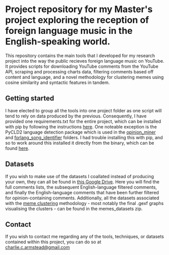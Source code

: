 # Project repository for my Master's project exploring the reception of foreign language music in the English-speaking world. 
This repository contains the main tools that I developed for my research project into the way the public recieves foreign language music on YouTube. It provides scripts for downloading YouTube comments from the YouTube API, scraping and processing charts data, filtering comments based off content and language, and a novel methodology for clustering memes using cosine similarity and syntactic features in tandem.

## Getting started
I have elected to group all the tools into one project folder as one script will tend to rely on data produced by the previous. Consequently, I have provided one requirements.txt for the entire project, which can be installed with pip by following the instructions [here](https://pip.pypa.io/en/stable/cli/pip_install/). One noteable exception is the PyCLD2 language detection package which is used in the [opinion_miner](https://github.com/Ursidaeic/ForeignLang-Music/tree/main/opinion_miner)  and [forlang_song_identifier](https://github.com/Ursidaeic/ForeignLang-Music/tree/main/forlang_song_identifier) folders. I had trouble installing this with pip, and so to work around this installed it directly from the binary, which can be found [here](https://www.lfd.uci.edu/~gohlke/pythonlibs/#pycld2). 

## Datasets
If you wish to make use of the datasets I coallated instead of producing your own, they can all be found in [this Google Drive](https://drive.google.com/drive/folders/1f6OK0lZTwU937JwAzNPQXyRbNwlp8XxZ?usp=sharing). Here you will find the full comments lists, the subsequent English-language filtered comments, and finally the English-language comments that have been further filtered for opinion-containing comments. Additionally, all the datasets associated with the [meme clustering](https://github.com/Ursidaeic/ForeignLang-Music/tree/main/meme_clustering) methodology - most notably the final .gexf graphs visualising the clusters - can be found in the memes_datasets zip. 

## Contact
If you wish to contact me regarding any of the tools, techniques, or datasets contained within this project, you can do so at charlie.c.armstead@gmail.com
